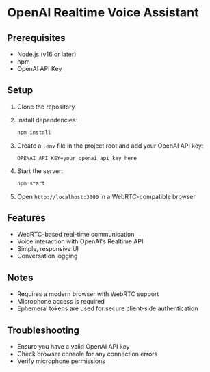 # OpenAI Realtime Voice Assistant

## Prerequisites
- Node.js (v16 or later)
- npm
- OpenAI API Key

## Setup
1. Clone the repository
2. Install dependencies:
   ```bash
   npm install
   ```

3. Create a `.env` file in the project root and add your OpenAI API key:
   ```
   OPENAI_API_KEY=your_openai_api_key_here
   ```

4. Start the server:
   ```bash
   npm start
   ```

5. Open `http://localhost:3000` in a WebRTC-compatible browser

## Features
- WebRTC-based real-time communication
- Voice interaction with OpenAI's Realtime API
- Simple, responsive UI
- Conversation logging

## Notes
- Requires a modern browser with WebRTC support
- Microphone access is required
- Ephemeral tokens are used for secure client-side authentication

## Troubleshooting
- Ensure you have a valid OpenAI API key
- Check browser console for any connection errors
- Verify microphone permissions
